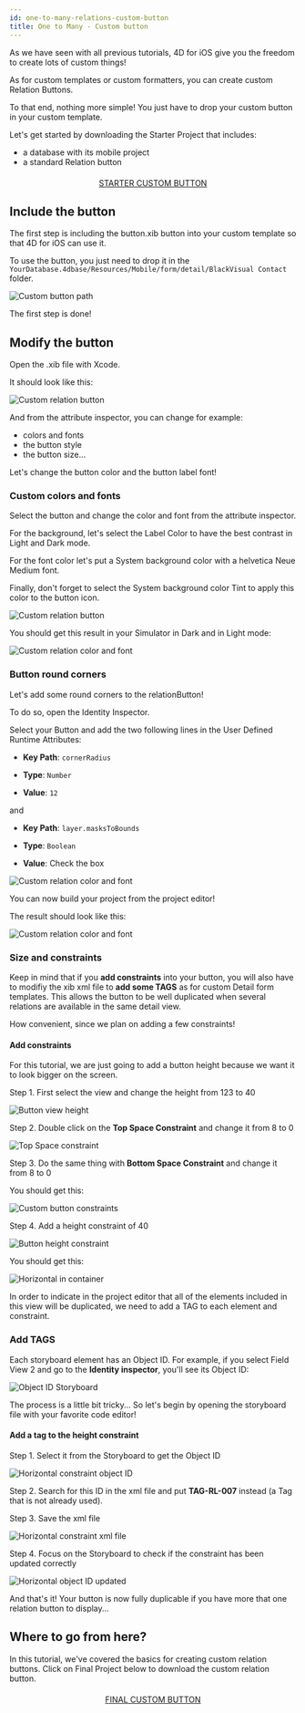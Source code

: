 ```yaml
---
id: one-to-many-relations-custom-button
title: One to Many - Custom button
---
```


As we have seen with all previous tutorials, 4D for iOS give you the freedom to create lots of custom things!

As for custom templates or custom formatters, you can create custom Relation Buttons.

To that end, nothing more simple! You just have to drop your custom button in your custom template.

Let's get started by downloading the Starter Project that includes:

* a database with its mobile project
* a standard Relation button

<div style="text-align: center; margin-top: 20px; margin-bottom: 20px">
  <p>
    

<a class="button"
href="https://github.com/4d-for-ios/tutorial-OneToManyCustomButton/archive/c507e764e97e006c6c785dfc468f71f5bd708845.zip">STARTER CUSTOM BUTTON</a>

  </p>
</div>

## Include the button

The first step is including the button.xib button into your custom template so that 4D for iOS can use it.

To use the button, you just need to drop it in the ```YourDatabase.4dbase/Resources/Mobile/form/detail/BlackVisual Contact``` folder.

![Custom button path](assets/en/relations/Relation-custom-button-path.png)

The first step is done!

## Modify the button

Open the .xib file with Xcode.

It should look like this:

![Custom relation button](assets/en/relations/Relations-custom-button-relationButton-4D-for-iOS.png)

And from the attribute inspector, you can change for example:

* colors and fonts
* the button style
* the button size...

Let's change the button color and the button label font!

### Custom colors and fonts

Select the button and change the color and font from the attribute inspector.

For the background, let's select the Label Color to have the best contrast in Light and Dark mode.

For the font color let's put a System background color with a helvetica Neue Medium font.

Finally, don't forget to select the System background color Tint to apply this color to the button icon.

![Custom relation button](assets/en/relations/Relations-custom-button-relationButton-4D-for-iOS-font-and-Color.png)

You should get this result in your Simulator in Dark and in Light mode:

![Custom relation color and font](assets/en/relations/Custom-relation-button-Light-and-Dark-mode-font-and-color.png)

### Button round corners

Let's add some round corners to the relationButton!

To do so, open the Identity Inspector.

Select your Button and add the two following lines in the User Defined Runtime Attributes:

* **Key Path**: ```cornerRadius```

* **Type**: ```Number```

* **Value**: ```12```

and

* **Key Path**: ```layer.masksToBounds```

* **Type**: ```Boolean```

* **Value**: Check the box

![Custom relation color and font](assets/en/relations/Custom-relation-button-Xcode-round-corners.png)

You can now build your project from the project editor!

The result should look like this:

![Custom relation color and font](assets/en/relations/Custom-relation-button-round-corners.png)

### Size and constraints

Keep in mind that if you **add constraints** into your button, you will also have to modifiy the xib xml file to **add some TAGS** as for custom Detail form templates. This allows the button to be well duplicated when several relations are available in the same detail view.

How convenient, since we plan on adding a few constraints!

#### Add constraints

For this tutorial, we are just going to add a button height because we want it to look bigger on the screen.

Step 1. First select the view and change the height from 123 to 40

![Button view height](assets/en/relations/Button-view-height.png)

Step 2. Double click on the **Top Space Constraint** and change it from 8 to 0

![Top Space constraint](assets/en/relations/Top-Space-constraint.png)

Step 3. Do the same thing with **Bottom Space Constraint** and change it from 8 to 0

You should get this:

![Custom  button constraints](assets/en/relations/Custom-button-constraints.png)

Step 4. Add a height constraint of 40

![Button height constraint](assets/en/relations/Button-height-constraint.png)

You should get this:

![Horizontal in container](assets/en/relations/Custom-relation-button-constraints.png)

In order to indicate in the project editor that all of the elements included in this view will be duplicated, we need to add a TAG to each element and constraint.

### Add TAGS

Each storyboard element has an Object ID. For example, if you select Field View 2 and go to the **Identity inspector**, you'll see its Object ID:

![Object ID Storyboard](assets/en/relations/Custom-button-object-id-storyboard.png)

The process is a little bit tricky... So let's begin by opening the storyboard file with your favorite code editor!

#### Add a tag to the height constraint

Step 1. Select it from the Storyboard to get the Object ID

![Horizontal constraint object ID](assets/en/relations/Horizontal-constraint-object-ID.png)

Step 2. Search for this ID in the xml file and put **TAG-RL-007** instead (a Tag that is not already used).

Step 3. Save the xml file

![Horizontal constraint xml file](assets/en/relations/Horizontal-constraint-xml-file.png)

Step 4. Focus on the Storyboard to check if the constraint has been updated correctly

![Horizontal object ID updated](assets/en/relations/Horizontal-object-id-updated.png)

And that's it! Your button is now fully duplicable if you have more that one relation button to display...

## Where to go from here?

In this tutorial, we've covered the basics for creating custom relation buttons. Click on Final Project below to download the custom relation button.

<div style="text-align: center; margin-top: 20px; margin-bottom: 20px">
  <p>
    

<a class="button"
href="https://github.com/4d-for-ios/tutorial-OneToManyCustomButton/releases/latest/download/tutorial-OneToManyCustomButton.zip">FINAL CUSTOM BUTTON</a>

  </p>
</div>